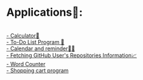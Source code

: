 # Applications📱:
<br>[- Calculator🧮](https://github.com/LyudmilLilov/Applications/tree/main/Calculator)
<br>[- To-Do List Program 📝](https://github.com/LyudmilLilov/Applications/tree/main/To-Do%20List%20Program)
<br>[- Calendar and reminder📅🔔](https://github.com/LyudmilLilov/Applications/tree/main/Calendar%20and%20reminder)
<br>[- Fetching GitHub User's Repositories Information📈](https://github.com/LyudmilLilov/Applications/tree/main/Fetching%20GitHub%20User's%20Repositories%20Information)
<br>[- Word Counter](https://github.com/LyudmilLilov/Applications/tree/main/Word%20Counter)
<br>[- Shopping cart program](https://github.com/LyudmilLilov/Applications/tree/main/Shopping%20cart%20program)

